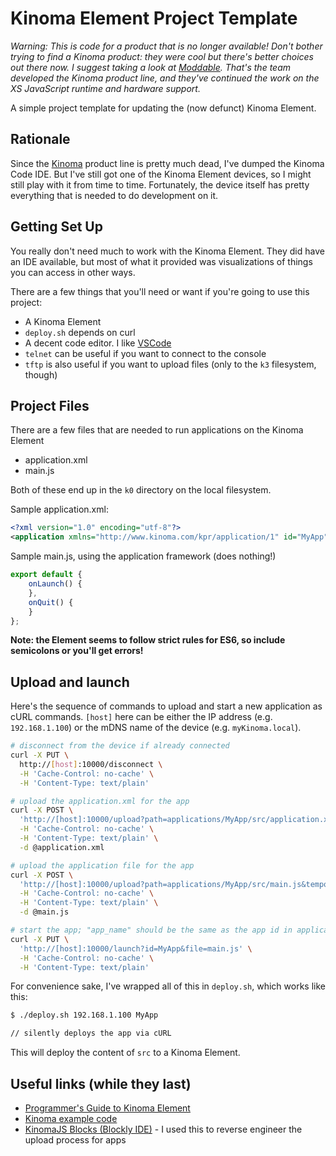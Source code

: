 # Kinoma Element Project Template

_Warning: This is code for a product that is no longer available! Don't bother trying to find a Kinoma product: they were cool but there's better choices out there now. I suggest taking a look at [Moddable](http://moddable.com). That's the team developed the Kinoma product line, and they've continued the work on the XS JavaScript runtime and hardware support._

A simple project template for updating the (now defunct) Kinoma Element.

## Rationale

Since the [Kinoma](https://kinoma.com) product line is pretty much dead, I've dumped the Kinoma Code IDE. But I've still got one of the Kinoma Element devices, so I might still play with it from time to time. Fortunately, the device itself has pretty everything that is needed to do development on it.

## Getting Set Up

You really don't need much to work with the Kinoma Element. They did have an IDE available, but most of what it provided was visualizations of things you can access in other ways.

There are a few things that you'll need or want if you're going to use this project:

- A Kinoma Element
- `deploy.sh` depends on curl
- A decent code editor. I like [VSCode](https://code.visualstudio.com)
- `telnet` can be useful if you want to connect to the console
- `tftp` is also useful if you want to upload files (only to the `k3` filesystem, though)

## Project Files

There are a few files that are needed to run applications on the Kinoma Element

- application.xml
- main.js

Both of these end up in the `k0` directory on the local filesystem.

Sample application.xml:

```xml
<?xml version="1.0" encoding="utf-8"?>
<application xmlns="http://www.kinoma.com/kpr/application/1" id="MyApp" program="src/main" title="MyApp"></application>
```

Sample main.js, using the application framework (does nothing!)

```js
export default {
    onLaunch() {
    },
    onQuit() {
    }
};
```

**Note: the Element seems to follow strict rules for ES6, so include semicolons or you'll get errors!**

## Upload and launch

Here's the sequence of commands to upload and start a new application as cURL commands. `[host]` here can be either the IP address (e.g. `192.168.1.100`) or the mDNS name of the device (e.g. `myKinoma.local`).

```sh
# disconnect from the device if already connected
curl -X PUT \
  http://[host]:10000/disconnect \
  -H 'Cache-Control: no-cache' \
  -H 'Content-Type: text/plain'

# upload the application.xml for the app
curl -X POST \
  'http://[host]:10000/upload?path=applications/MyApp/src/application.xml&temporary=false' \
  -H 'Cache-Control: no-cache' \
  -H 'Content-Type: text/plain' \
  -d @application.xml

# upload the application file for the app
curl -X POST \
  'http://[host]:10000/upload?path=applications/MyApp/src/main.js&temporary=false' \
  -H 'Cache-Control: no-cache' \
  -H 'Content-Type: text/plain' \
  -d @main.js

# start the app; "app_name" should be the same as the app id in application.xml
curl -X PUT \
  'http://[host]:10000/launch?id=MyApp&file=main.js' \
  -H 'Cache-Control: no-cache' \
  -H 'Content-Type: text/plain'
```

For convenience sake, I've wrapped all of this in `deploy.sh`, which works like this:

```sh
$ ./deploy.sh 192.168.1.100 MyApp

// silently deploys the app via cURL
```

This will deploy the content of `src` to a Kinoma Element.

## Useful links (while they last)

- [Programmer's Guide to Kinoma Element](http://kinoma.com/develop/documentation/element/)
- [Kinoma example code](http://kinoma.com/develop/samples/)
- [KinomaJS Blocks (Blockly IDE)](https://kinomajsblocks.appspot.com/static/index.html#) - I used this to reverse engineer the upload process for apps
